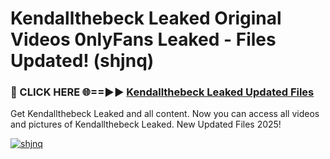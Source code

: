 # Kendallthebeck Leaked Original Videos 0nlyFans Leaked - Files Updated! (shjnq)

<h3>🔴 CLICK HERE 🌐==►► <a href="https://tinyurl.com/2wckxsce" rel="nofollow">Kendallthebeck Leaked Updated Files</a></h3>

Get Kendallthebeck Leaked and all content. Now you can access all videos and pictures of Kendallthebeck Leaked. New Updated Files 2025!

[![shjnq](https://i.imgur.com/AFduVYN.gif)](https://tinyurl.com/2wckxsce)
